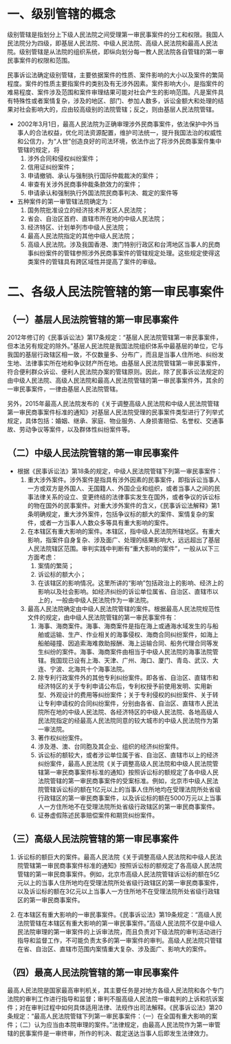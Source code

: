 # 一、级别管辖的概念
级别管辖是指划分上下级人民法院之间受理第一审民事案件的分工和权限。我国人民法院分为四级，即基层人民法院、中级人民法院、高级人民法院和最高人民法院。级别管辖是从法院的组织系统，即纵向划分每一教人民法院各自管辖的第一审民事案件的权限和范围。

民事诉讼法确定级别管辖，主要依据案件的性质、案件影响的大小以及案件的繁简程度。案件的性质主要指案件的类别及有无涉外因素。案件影响大小，是指案件的难易程度、案件涉及范围和案件审理结果可能对社会产生的影响范围。凡是案件具有特殊性或者案情复杂，涉及的地区、部门、参加人数多，诉讼金额大和处理的结果对社会影响大的，应由较高级别的法院管辖；反之，则由基层人民法院管辖。

- 2002年3月1日，最高人民法院为正确审理涉外民商事案件，依法保护中外当事人的合法权益，优化司法资源配置，维护司法统一，提升我国法治的权威性和公信力，为“人世”创造良好的司法环境，依法作出了将涉外民商事案件集中管辖的规定，将
	1. 涉外合同和侵权纠纷案件；
	2. 信用证纠纷案件；
	3. 申请撤销、承认与强制执行国际仲裁裁决的案件；
	4. 审查有关涉外民商事仲裁条款效力的案件；
	5. 申请承认和强制执行外国法院民商事判决、裁定的案件等
- 五种案件的第一审管辖法院确定为：
	1. 国务院批准设立的经济技术开发区人民法院；
	2. 省会、自治区首府、直辖市所在地的中级人民法院；
	3. 经济特区、计划单列市中级人民法院；
	4. 最高人民法院指定的其他中级人民法院；
	5. 高级人民法院。涉及我国香港、澳门特别行政区和台湾地区当事人的民商事纠纷案件的管辖参照涉外民商事案件的管辖规定处理。这些规定使得这类案件的管辖具有跨区域性并提高了案件的审级。
# 二、各级人民法院管辖的第一审民事案件
## （一）基层人民法院管辖的第一审民事案件
2012年修订的《民事诉讼法》第17条规定：“基层人民法院管辖第一审民事案件，但本法另有规定的除外。”基层人民法院是我国法院组织体系中最基层的单位，它与我国的基层行政辖区相一致，不仅数量多、分布广，而且是当事人住所地、纠纷发生地、法律事实所在地和争议财产所在地。由基层人民法院管辖第一审民事案件，符合便利群众诉讼、便利人民法院办案的管辖原则。因此，除了民事诉讼法规定的由中级人民法院、高级人民法院和最高人民法院管辖的第一审民事案件外，其余的一审民事案件，一律由基层人民法院管辖。

另外，2015年最高人民法院发布的《关于调整高级人民法院和中级人民法院管辖第一审民商事案件标准的通知》对基层人民法院受理的民事案件类型进行了列举式规定，具体包括：婚姻、继承、家庭、物业服务、人身损害赔偿、名誉权、交通事故、劳动争议等案件，以及群体性纠纷案件等。
## （二）中级人民法院管辖的第一审民事案件
- 根据《民事诉讼法》第18条的规定，中级人民法院管辖下列第一审民事案件：
	1. 重大涉外案件。涉外案件是指具有涉外因素的民事案件，即指诉讼当事人一方或双方是外国人、无国籍人、外国企业和组织，或者当事人之间的民事法律关系的设立、变更终结的法律事实发生在国外，或者争议的诉讼标的物在国外的民事案件。对重大涉外案件的含义，《民事诉讼法解释》第1条明确规定，重大涉外案件，包括争议标的额大的案件、案情复杂的案件，或者一方当事人人数众多等具有重大影响的案件。
	2. 在本辖区有重大影响的案件。本辖区，指中级人民法院所辖地区。有重大影响，指案件自身复杂、涉及面广、处理的结果影响大，远远超出了基层人民法院辖区范围。审判实践中判断有“重大影响的案件”，一般从以下三方面考虑：
		1. 案情的繁简；
		2. 诉讼标的额大小；
		3. 在该辖区的影响情况。这里所讲的“影响”包括政治上的影响、经济上的影响以及社会影响。如经济纠纷的诉讼单位属省、自治区、直辖市以上的，一般由中级人民法院作为一审法院。
	3. 最高人民法院确定由中级人民法院管辖的案件。根据最高人民法院规范性文件的规定，由中级人民法院管辖的第一审民事案件有：
		1. 海事、海商案件。海事、海商案件是指在海上或通海水域发生的与船舶或运输、生产、作业相关的海事侵权、海商合同纠纷案件，如海上船舶碰撞、因追索海难救助报酬、海上运输合同、船务代理合同等发生纠纷的案件。海事、海商案件由相当于中级人民法院的海事法院管辖。我国现已设有上海、天津、广州、海口、厦门、青岛、武汉、大连、宁波、北海共十个海事法院。
		2. 除专利行政案件外的其他专利纠纷案件。即各省、自治区、直辖市和经济特区的关于专利申请公布后，专利权授予前使用发明、实用新型、外观设计的费用等纠纷案件；关于专利侵权的纠纷案件、关于转让专利申请权的合同纠纷案件，分别由各省、自治区、直辖市人民法院所在地的中级人民法院、各经济特区的中级人民法院、各地高级人民法院指定的经最高人民法院同意的较大城市的中级人民法院作为第一审法院。
		3. 著作权纠纷案件。
		4. 涉及港、澳、台同胞及其企业、组织的经济纠纷案件。
		5. 诉讼标的额较大，或者涉讼单位属于省、自治区、直辖市以上的经济纠纷案件，最高人民法院《关于调整高级人民法院和中级人民法院管辖第一审民商事案件标准的通知》按照诉讼标的额规定了各中级人民法院管辖的第一审民商事案件的受案标准。例如，北京市中级人民法院管辖诉讼标的额在1亿元以上的当事人住所地均在受理法院所处省级行政辖区的第一审民商事案件，以及诉讼标的额在5000万元以上当事人一方住所地不在受理法院所处省级行政辖区的第一审民商事案件。
		6. 证券虚假陈述民事赔偿案件和期货纠纷案件。
## （三）高级人民法院管辖的第一审民事案件
1. 诉讼标的额巨大的案件。最高人民法院《关于调整高级人民法院和中级人民法院管辖第一审民商事案件标准的通知》按照诉讼标的额规定了各高级人民法院管辖的第一审民商事案件。例如，北京市高级人民法院管辖诉讼标的额在5亿元以上的当事人住所地均在受理法院所处省级行政辖区的第一审民商事案件，以及诉讼标的额在3亿元以上当事人一方住所地不在受理法院所处省级行政辖区的第一审民商事案件。

2. 在本辖区有重大影响的一审民事案件。《民事诉讼法》第19条规定：“高级人民法院管辖在本辖区有重大影响的第一审民事案件。”高级人民法院不仅是中级人民法院审理的第一审案件的上诉审法院，而且负责对下级法院的审判活动进行指导和监督工作，不可能负责太多的第一审案件的审判。高级人民法院只管辖在省、自治区、直辖市范围内案情重大复杂、涉及面广、影响大的案件。
## （四）最高人民法院管辖的第一审民事案件
最高人民法院是国家最高审判机关，其主要任务是对地方各级人民法院和各个专门法院的审判工作进行指导和监督；审判不服高级人民法院一审裁判的上诉和抗诉案件；对在审判过程中如何具体适用法律、法规作出司法解释。《民事诉讼法》第20条规定：“最高人民法院管辖下列第一审民事案件：（一）在全国有重大影响的案件；（二）认为应当由本院审理的案件。”法律规定，由最高人民法院作为第一审管辖的民事案件是一审终审，所作的判决、裁定送达当事人后即发生法律效力。